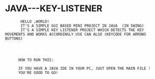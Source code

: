 # JAVA---KEY-LISTENER 
           HELLO ,WORLD!
           IT'S A SIMPLE GUI BASED MINI PROJECT IN JAVA  (IN SWING)
           IT'S A SIMPLE KEY LISTENER PROJECT WHICH DETECTS THE KEY MOVEMENTS AND WORKS ACCORDINGLY USE CAN ALSO (KEYCODE FOR ARROWS BUTTONS)
           

              
              
          HOW TO RUN THIS:
         
          IF YOU HAVE A JAVA IDE IN YOUR PC, JUST OPEN THE MAIN FILE ! 
          YOU'RE GOOD TO GO!
